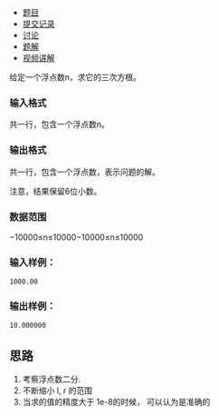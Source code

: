 - [题目](https://www.acwing.com/problem/content/description/792/)
- [提交记录](https://www.acwing.com/problem/content/submission/792/)
- [讨论](https://www.acwing.com/problem/content/discussion/index/792/1/)
- [题解](https://www.acwing.com/problem/content/solution/792/1/)
- [视频讲解](https://www.acwing.com/problem/content/video/792/)

给定一个浮点数n，求它的三次方根。

### **输入格式**

共一行，包含一个浮点数n。

### **输出格式**

共一行，包含一个浮点数，表示问题的解。

注意，结果保留6位小数。

### **数据范围**

−10000≤n≤10000−10000≤n≤10000

### **输入样例：**

```
1000.00

```

### **输出样例：**

```
10.000000
```

## 思路

1. 考察浮点数二分. 
2. 不断缩小 l, r 的范围
3. 当求的值的精度大于 1e-8的时候， 可以认为是准确的
